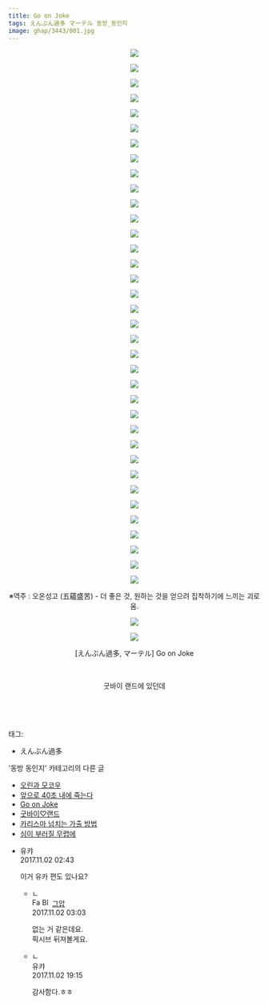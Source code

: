 ```yaml
---
title: Go on Joke
tags: えんぶん過多 マーテル 동방_동인지
image: ghap/3443/001.jpg
---
```

<div class="article">
<p style="text-align: center; clear: none; float: none;"><img src="{{ site.nasurl }}/ghap/3443/001.jpg"/></p>
<p style="text-align: center; clear: none; float: none;"><img src="{{ site.nasurl }}/ghap/3443/002.jpg"/></p>
<p style="text-align: center; clear: none; float: none;"><img src="{{ site.nasurl }}/ghap/3443/003.jpg"/></p>
<p style="text-align: center; clear: none; float: none;"><img src="{{ site.nasurl }}/ghap/3443/004.jpg"/></p>
<p style="text-align: center; clear: none; float: none;"><img src="{{ site.nasurl }}/ghap/3443/005.jpg"/></p>
<p style="text-align: center; clear: none; float: none;"><img src="{{ site.nasurl }}/ghap/3443/006.jpg"/></p>
<p style="text-align: center; clear: none; float: none;"><img src="{{ site.nasurl }}/ghap/3443/007.jpg"/></p>
<p style="text-align: center; clear: none; float: none;"><img src="{{ site.nasurl }}/ghap/3443/008.jpg"/></p>
<p style="text-align: center; clear: none; float: none;"><img src="{{ site.nasurl }}/ghap/3443/009.jpg"/></p>
<p style="text-align: center; clear: none; float: none;"><img src="{{ site.nasurl }}/ghap/3443/010.jpg"/></p>
<p style="text-align: center; clear: none; float: none;"><img src="{{ site.nasurl }}/ghap/3443/011.jpg"/></p>
<p style="text-align: center; clear: none; float: none;"><img src="{{ site.nasurl }}/ghap/3443/012.jpg"/></p>
<p style="text-align: center; clear: none; float: none;"><img src="{{ site.nasurl }}/ghap/3443/013.jpg"/></p>
<p style="text-align: center; clear: none; float: none;"><img src="{{ site.nasurl }}/ghap/3443/014.jpg"/></p>
<p style="text-align: center; clear: none; float: none;"><img src="{{ site.nasurl }}/ghap/3443/015.jpg"/></p>
<p style="text-align: center; clear: none; float: none;"><img src="{{ site.nasurl }}/ghap/3443/016.jpg"/></p>
<p style="text-align: center; clear: none; float: none;"><img src="{{ site.nasurl }}/ghap/3443/017.jpg"/></p>
<p style="text-align: center; clear: none; float: none;"><img src="{{ site.nasurl }}/ghap/3443/018.jpg"/></p>
<p style="text-align: center; clear: none; float: none;"><img src="{{ site.nasurl }}/ghap/3443/019.jpg"/></p>
<p style="text-align: center; clear: none; float: none;"><img src="{{ site.nasurl }}/ghap/3443/020.jpg"/></p>
<p style="text-align: center; clear: none; float: none;"><img src="{{ site.nasurl }}/ghap/3443/021.jpg"/></p>
<p style="text-align: center; clear: none; float: none;"><img src="{{ site.nasurl }}/ghap/3443/022.jpg"/></p>
<p style="text-align: center; clear: none; float: none;"><img src="{{ site.nasurl }}/ghap/3443/023.jpg"/></p>
<p style="text-align: center; clear: none; float: none;"><img src="{{ site.nasurl }}/ghap/3443/024.jpg"/></p>
<p style="text-align: center; clear: none; float: none;"><img src="{{ site.nasurl }}/ghap/3443/025.jpg"/></p>
<p style="text-align: center; clear: none; float: none;"><img src="{{ site.nasurl }}/ghap/3443/026.jpg"/></p>
<p style="text-align: center; clear: none; float: none;"><img src="{{ site.nasurl }}/ghap/3443/027.jpg"/></p>
<p style="text-align: center; clear: none; float: none;"><img src="{{ site.nasurl }}/ghap/3443/028.jpg"/></p>
<p style="text-align: center; clear: none; float: none;"><img src="{{ site.nasurl }}/ghap/3443/029.jpg"/></p>
<p style="text-align: center; clear: none; float: none;"><img src="{{ site.nasurl }}/ghap/3443/030.jpg"/></p>
<p style="text-align: center; clear: none; float: none;"><img src="{{ site.nasurl }}/ghap/3443/031.jpg"/></p>
<p style="text-align: center; clear: none; float: none;"><img src="{{ site.nasurl }}/ghap/3443/032.jpg"/></p>
<p style="text-align: center; clear: none; float: none;"><img src="{{ site.nasurl }}/ghap/3443/033.jpg"/></p>
<p style="text-align: center; clear: none; float: none;"><img src="{{ site.nasurl }}/ghap/3443/034.jpg"/></p>
<p style="text-align: center; clear: none; float: none;"><img src="{{ site.nasurl }}/ghap/3443/035.jpg"/></p>
<p style="text-align: center; clear: none; float: none;"><img src="{{ site.nasurl }}/ghap/3443/036.jpg"/></p>
<p style="text-align: center; clear: none; float: none;">※역주 : 오온성고 (五蘊盛苦) - 더 좋은 것, 원하는 것을 얻으려 집착하기에 느끼는 괴로움.</p>
<p style="text-align: center; clear: none; float: none;"><img src="{{ site.nasurl }}/ghap/3443/037.jpg"/></p>
<p style="text-align: center; clear: none; float: none;"><img src="{{ site.nasurl }}/ghap/3443/038.jpg"/></p>
<p style="text-align: center; clear: none; float: none;">[えんぶん過多, マーテル] Go on Joke</p>
<p style="text-align: center; clear: none; float: none;"><br/></p>
<p style="text-align: center; clear: none; float: none;">굿바이 랜드에 있던데</p>
<p style="text-align: center; clear: none; float: none;"><br/></p>
<p><br/></p>
</div><div class="tagTrail">
<p>태그: </p>
<ul>
<li>えんぶん過多</li>
</ul>
</div><div class="another">
<p>'동방 동인지' 카테고리의 다른 글</p>
<ul>
<li><a href="/2017-06-22-ghap_3478">오린과 모코우</a></li>
<li><a href="/2017-06-22-ghap_3476">앞으로 40초 내에 죽는다</a></li>
<li><a href="/2017-06-18-ghap_3443">Go on Joke</a></li>
<li><a href="/2017-06-18-ghap_3441">굿바이♡랜드</a></li>
<li><a href="/2017-06-18-ghap_3439">카리스마 넘치는 가출 방법</a></li>
<li><a href="/2017-06-18-ghap_3437">심이 부러질 무렵에</a></li>
</ul>
</div><div class="cb_module cb_fluid">
<div class="cb_wrt cb_profile">
<div class="comment">
<ul>
<li class="cb_thumb_off" id="comment15120118">
<div class="cb_comment_area">
<div class="cb_info_area">
<div class="cb_section">
<span class="cb_nick_name">유캬</span>
</div>
<div class="cb_section">
<span class="cb_date">2017.11.02 02:43 </span>
</div>
</div>
<div class="cb_dsc_comment">
<p class="cb_dsc">
											이거 유카 편도 있나요?
										</p>
</div>
<ul>
<li class="cb_thumb_off" id="comment15120127">
<span class="cb_bu_subnode">ㄴ</span>
<div class="cb_comment_area">
<div class="cb_info_area">
<div class="cb_section">
<span class="cb_nick_name"><img alt="Favicon of https://ghaptouhou.tistory.com" height="16" onerror="this.onerror=null;this.parentNode.removeChild(this)" src="https://ghaptouhou.tistory.com/favicon.ico" width="16"/> <img alt="BlogIcon" height="16" onerror="this.parentNode.removeChild(this)" src="https://ghaptouhou.tistory.com/index.gif" width="16"/> <a href="https://ghaptouhou.tistory.com" onclick="return openLinkInNewWindow(this)"> 그압</a><span class="tistoryProfileLayerTrigger" onclick='TistoryProfile.show(event, this, {"title":"\uc800\uae30 \uc774\uac70 \ub098\uc911\uc5d0 \uc218\uc815 \uac00\ub2a5\ud558\ub098\uc694","url":"https:\/\/ghap.tistory.com","nickname":"\uadf8\uc555","items":[]}); return false;'></span></span>
</div>
<div class="cb_section">
<span class="cb_date">2017.11.02 03:03 </span>
</div>
</div>
<div class="cb_dsc_comment">
<p class="cb_dsc">
																없는 거 같은데요.<br/>
픽시브 뒤져볼게요.
															</p>
</div>
</div>
</li>
<li class="cb_thumb_off" id="comment15121139">
<span class="cb_bu_subnode">ㄴ</span>
<div class="cb_comment_area">
<div class="cb_info_area">
<div class="cb_section">
<span class="cb_nick_name">유캬</span>
</div>
<div class="cb_section">
<span class="cb_date">2017.11.02 19:15 </span>
</div>
</div>
<div class="cb_dsc_comment">
<p class="cb_dsc">
																감사함다.ㅎㅎ
															</p>
</div>
</div>
</li>
</ul>
</div></li>
</ul>
</div>
</div><!-- commentList close -->
</div>